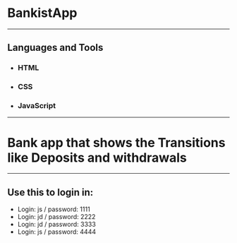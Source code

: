 # BankistApp
---

## Languages and Tools

- ### HTML
- ### CSS
- ### JavaScript
---

# Bank app that shows the Transitions like Deposits and withdrawals 
---
##   Use this to login in:
- Login: js / password: 1111
- Login: jd / password: 2222
- Login: jd / password: 3333
- Login: js / password: 4444
